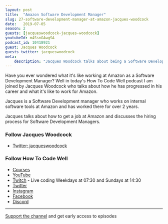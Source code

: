 ```yaml
---
layout: post
title:  "Amazon Software Development Manager"
slug: 27-software-development-manager-at-amazon-jacques-woodcock
date:   2019-07-05
season: 2
guests: [jacqueswoodcock-jacques-woodcock]
youtubeId: m4SsnGAwgSA
podcast_id: 10418921
guest: Jacques Woodcock
guests_twitter: jacqueswoodcock
meta:
    description: "Jacques Woodcock talks about being a Software Development Manager at Amazon on the How To Code Well Podcast"
---
```


Have you ever wondered what it's like working at Amazon as a Software Development Manager? Well in today's How To Code Well podcast I am joined by Jacques Woodcock who talks about how he has progressed in his career and what it's like to work for Amazon.

Jacques is a Software Development manager who works on internal software tools at Amazon and has worked there for over 2 years.

Jacques talks about how to get a job at Amazon and discusses the hiring process for Software Development Managers.

### Follow Jacques Woodcock
- [Twitter: jacqueswoodcock](https://twitter.com/jacqueswoodcock)

### Follow How To Code Well
- [Courses](http://howtocodewell.net)
- [YouTube](http://youtube.com/howtocodewell)
- [Twitch](http://twitch.tv/howtocodewell) - Live coding Weekdays at 07:30 and Sundays at 14:30
- [Twitter](https://twitter.com/howtocodewell)
- [Instagram](http://instagram.com/howtocodewell/)
- [Facebook](http://facebook.com/howtocodewell/)
- [Discord](http://howtocodewell.net/discord)

-------------------------------

[Support the channel](https://www.patreon.com/howToCodeWell) and get early access to episodes
